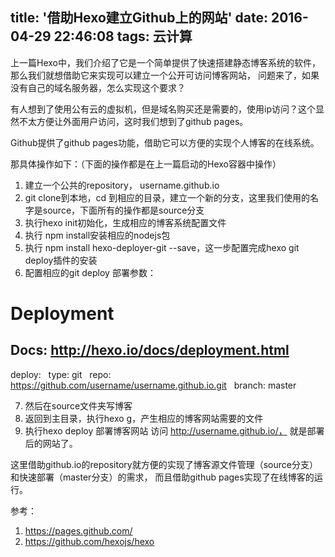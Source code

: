 title: '借助Hexo建立Github上的网站'
date: 2016-04-29 22:46:08
tags: 云计算
---

上一篇Hexo中，我们介绍了它是一个简单提供了快速搭建静态博客系统的软件，那么我们就想借助它来实现可以建立一个公开可访问博客网站，
问题来了，如果没有自己的域名服务器，怎么实现这个要求？

有人想到了使用公有云的虚拟机，但是域名购买还是需要的，使用ip访问？这个显然不太方便让外面用户访问，这时我们想到了github pages。

Github提供了github pages功能，借助它可以方便的实现个人博客的在线系统。

那具体操作如下：（下面的操作都是在上一篇启动的Hexo容器中操作）

1. 建立一个公共的repository， username.github.io
2. git clone到本地，cd 到相应的目录，建立一个新的分支，这里我们使用的名字是source，下面所有的操作都是source分支
3. 执行hexo init初始化，生成相应的博客系统配置文件
4. 执行 npm install安装相应的nodejs包
5. 执行 npm install hexo-deployer-git --save，这一步配置完成hexo git deploy插件的安装
6. 配置相应的git deploy 部署参数：
# Deployment
## Docs: http://hexo.io/docs/deployment.html
deploy:
  type: git
  repo: https://github.com/username/username.github.io.git
  branch: master

7. 然后在source文件夹写博客
8. 返回到主目录，执行hexo g，产生相应的博客网站需要的文件
9. 执行hexo deploy 部署博客网站
访问 http://username.github.io/， 就是部署后的网站了。

这里借助github.io的repository就方便的实现了博客源文件管理（source分支）和快速部署（master分支）的需求，
而且借助github pages实现了在线博客的运行。

参考：

1. https://pages.github.com/
2. https://github.com/hexojs/hexo
                                   
